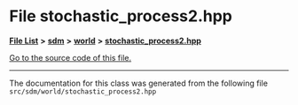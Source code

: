 
<NavBar active_item_id="2"/>

# File stochastic\_process2.hpp


[**File List**](files.md) **>** [**sdm**](dir_ae1b8d8c3d2627954ba53c22978558f0.md) **>** [**world**](dir_414fa79a2aeb4aba632c04a0d3a53fff.md) **>** [**stochastic\_process2.hpp**](stochastic__process2_8hpp.md)

[Go to the source code of this file.](stochastic__process2_8hpp_source.md)



























------------------------------
The documentation for this class was generated from the following file `src/sdm/world/stochastic_process2.hpp`